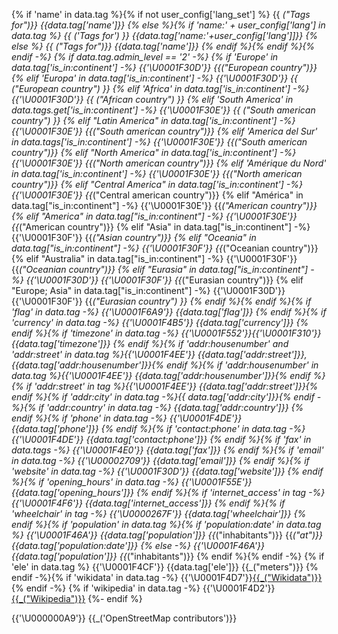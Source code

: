 {% if 'name' in data.tag %}{% if not user_config['lang_set'] %}
{{ _("Tags for")}} {{data.tag['name']}}
{% else %}{% if 'name:' + user_config['lang'] in data.tag %}
{{ _('Tags for') }} {{data.tag['name:'+user_config['lang']]}}
{% else %}
{{ _("Tags for")}} {{data.tag['name']}}
{% endif %}{% endif %}{% endif -%}
{% if data.tag.admin_level == '2' -%}
{% if 'Europe' in data.tag['is_in:continent'] -%}
{{'\U0001F30D'}} {{_("European country")}}
{% elif 'Europa' in data.tag['is_in:continent'] -%}
{{'\U0001F30D'}} {{ _("European country") }}
{% elif 'Africa' in data.tag['is_in:continent'] -%}
{{'\U0001F30D'}}  {{ _("African country") }}
{% elif 'South America' in data.tags.get['is_in:continent'] -%}
{{'\U0001F30E'}} {{ _("South american country") }}
{% elif "Latin America" in data.tag['is_in:continent'] -%}
{{'\U0001F30E'}} {{_("South american country")}}
{% elif 'America del Sur' in data.tags['is_in:continent'] -%}
{{'\U0001F30E'}} {{_("South american country")}}
{% elif "North America" in data.tag['is_in:continent'] -%}
{{'\U0001F30E'}} {{_("North american country")}}
{% elif 'Amérique du Nord' in data.tag['is_in:continent'] -%}
{{'\U0001F30E'}} {{_("North american country")}}
{% elif "Central America" in data.tag['is_in:continent'] -%}
{{'\U0001F30E'}} {{_("Central american country")}}
{% elif "América" in data.tag["is_in:continent"] -%}
{{'\U0001F30E'}} {{_("American country")}}
{% elif "America" in data.tag["is_in:continent"] -%}
{{'\U0001F30E'}} {{_("American country")}}
{% elif "Asia" in data.tag["is_in:continent"] -%}
{{'\U0001F30F'}} {{_("Asian country")}}
{% elif "Oceania" in data.tag["is_in:continent"] -%}
{{'\U0001F30F'}} {{_("Oceanian country")}}
{% elif "Australia" in data.tag["is_in:continent"] -%}
{{'\U0001F30F'}} {{_("Oceanian country")}}
{% elif "Eurasia" in data.tag["is_in:continent"] -%}
{{'\U0001F30D'}} {{'\U0001F30F'}} {{_("Eurasian country")}}
{% elif "Europe; Asia" in data.tag["is_in:continent"] -%}
{{'\U0001F30D'}} {{'\U0001F30F'}} {{_("Eurasian country") }}
{% endif %}{% endif %}{% if 'flag' in data.tag -%}
{{'\U0001F6A9'}} {{data.tag['flag']}}
{% endif %}{% if 'currency' in data.tag -%}
{{'\U0001F4B5'}} {{data.tag['currency']}}
{% endif %}{% if 'timezone' in data.tag -%}
{{'\U0001F552'}}{{'\U0001F310'}} {{data.tag['timezone']}}
{% endif %}{% if 'addr:housenumber' and 'addr:street' in data.tag %}{{'\U0001F4EE'}} {{data.tag['addr:street']}},{{data.tag['addr:housenumber']}}{% endif %}{% if 'addr:housenumber' in data.tag %}{{'\U0001F4EE'}}  {{data.tag['addr:housenumber']}}{% endif %}{% if 'addr:street' in tag %}{{'\U0001F4EE'}} {{data.tag['addr:street']}}{% endif %}{% if 'addr:city' in data.tag -%}{{ data.tag['addr:city']}}{% endif -%}{% if 'addr:country' in data.tag -%} {{data.tag['addr:country']}}
{% endif %}{% if 'phone' in data.tag -%}
{{'\U0001F4DE'}} {{data.tag['phone']}}
{% endif %}{% if 'contact:phone' in data.tag -%}
{{'\U0001F4DE'}} {{data.tag['contact:phone']}}
{% endif %}{% if 'fax' in data.tags -%}
{{'\U0001F4E0'}} {{data.tag['fax']}}
{% endif %}{% if 'email' in data.tag -%}
{{'\U00002709'}} {{data.tag['email']}}
{% endif %}{% if 'website' in data.tag -%}
{{'\U0001F30D'}} {{data.tag['website']}}
{% endif %}{% if 'opening_hours' in data.tag -%}
{{'\U0001F55E'}} {{data.tag['opening_hours']}}
{% endif %}{% if 'internet_access' in tag -%}
{{'\U0001F4F6'}} {{data.tag['internet_access']}}
{% endif %}{% if 'wheelchair' in tag -%}
{{'\U0000267F'}} {{data.tag['wheelchair']}}
{% endif %}{% if 'population' in data.tag %}{% if 'population:date' in data.tag %}
{{'\U0001F46A'}} {{data.tag['population']}} {{_("inhabitants")}} {{_("at")}}  {{data.tag['population:date']}}
{% else -%}
{{'\U0001F46A'}} {{data.tag['population']}} {{_("inhabitants")}}
{% endif %}{% endif -%}
{% if 'ele' in data.tag %}
{{'\U0001F4CF'}} {{data.tag['ele']}} {{_("meters")}}
{% endif -%}{% if 'wikidata' in data.tag -%}
{{'\U0001F4D7'}}[{{_("Wikidata")}}](https://www.wikidata.org/wiki/{{data.tag["wikidata"]}})
{% endif -%}
{% if 'wikipedia' in data.tag -%}
{{'\U0001F4D2'}} [{{_("Wikipedia")}}](http://wikipedia.org/wiki/{{data.tag["wikipedia"]}})
{%- endif %}

{{'\U000000A9'}} {{_('OpenStreetMap contributors')}}
